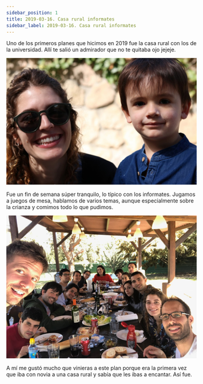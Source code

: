 ```yaml
---
sidebar_position: 1
title: 2019-03-16. Casa rural informates
sidebar_label: 2019-03-16. Casa rural informates
---
```


Uno de los primeros planes que hicimos en 2019 fue la casa rural con los de la universidad. Allí te salió un admirador que no te quitaba ojo jejeje.

![Informates](./foto1.jpg)

Fue un fin de semana súper tranquilo, lo típico con los informates. Jugamos a juegos de mesa, hablamos de varios temas, aunque especialmente sobre la crianza y comimos todo lo que pudimos.

![Informates](./foto2.jpg)

A mí me gustó mucho que vinieras a este plan porque era la primera vez que iba con novia a una casa rural y sabía que les ibas a encantar. Así fue.
